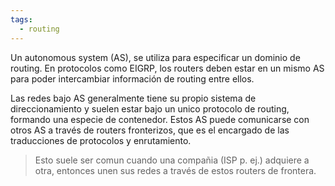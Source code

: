 ```yaml
---
tags:
  - routing
---
```


Un autonomous system (AS), se utiliza para especificar un dominio de routing. En protocolos como EIGRP, los routers deben estar en un mismo AS para poder intercambiar información de routing entre ellos. 

Las redes bajo AS generalmente tiene su propio sistema de direccionamiento y suelen estar bajo un unico protocolo de routing, formando una especie de contenedor. 
Estos AS puede comunicarse con otros AS a través de routers fronterizos, que es el encargado de las traducciones de protocolos y enrutamiento.

> Esto suele ser comun cuando una compañia (ISP p. ej.) adquiere a otra, entonces unen sus redes a través de estos routers de frontera. 


